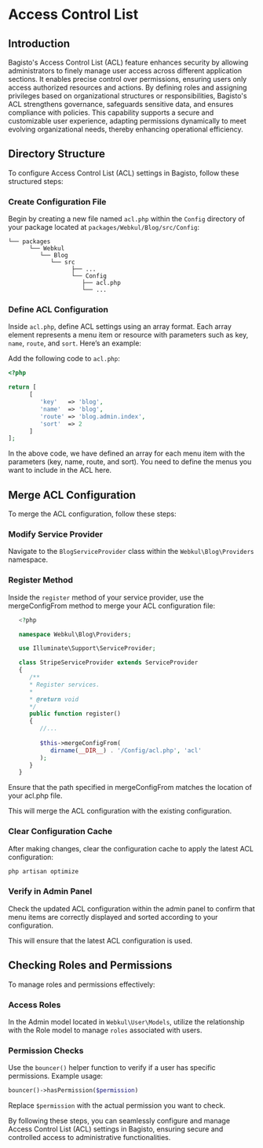 # Access Control List

## Introduction

Bagisto's Access Control List (ACL) feature enhances security by allowing administrators to finely manage user access across different application sections. It enables precise control over permissions, ensuring users only access authorized resources and actions. By defining roles and assigning privileges based on organizational structures or responsibilities, Bagisto's ACL strengthens governance, safeguards sensitive data, and ensures compliance with policies. This capability supports a secure and customizable user experience, adapting permissions dynamically to meet evolving organizational needs, thereby enhancing operational efficiency.

## Directory Structure

To configure Access Control List (ACL) settings in Bagisto, follow these structured steps:

### Create Configuration File

 Begin by creating a new file named `acl.php` within the `Config` directory of your package located at `packages/Webkul/Blog/src/Config`:

```
└── packages
      └── Webkul
         └── Blog
            └── src
                  ├── ...
                  └── Config
                     ├── acl.php
                     └── ...
```

### Define ACL Configuration

Inside `acl.php`, define ACL settings using an array format. Each array element represents a menu item or resource with parameters such as key, `name`, `route`, and `sort`. Here’s an example:
 
Add the following code to `acl.php`:

```php
<?php

return [
      [
         'key'   => 'blog',
         'name'  => 'blog',
         'route' => 'blog.admin.index',
         'sort'  => 2
      ]
];
```

In the above code, we have defined an array for each menu item with the parameters (key, name, route, and sort). You need to define the menus you want to include in the ACL here.

## Merge ACL Configuration

To merge the ACL configuration, follow these steps:

### Modify Service Provider

Navigate to the `BlogServiceProvider` class within the `Webkul\Blog\Providers` namespace.

### Register Method

Inside the `register` method of your service provider, use the mergeConfigFrom method to merge your ACL configuration file:

```php
   <?php

   namespace Webkul\Blog\Providers;

   use Illuminate\Support\ServiceProvider;

   class StripeServiceProvider extends ServiceProvider
   {
      /**
      * Register services.
      *
      * @return void
      */
      public function register()
      {
         //...
         
         $this->mergeConfigFrom(
            dirname(__DIR__) . '/Config/acl.php', 'acl'
         );
      }
   }
   ```

Ensure that the path specified in mergeConfigFrom matches the location of your acl.php file.

This will merge the ACL configuration with the existing configuration.

### Clear Configuration Cache

After making changes, clear the configuration cache to apply the latest ACL configuration:

```sh
php artisan optimize
```

### Verify in Admin Panel

Check the updated ACL configuration within the admin panel to confirm that menu items are correctly displayed and sorted according to your configuration.

This will ensure that the latest ACL configuration is used.

## Checking Roles and Permissions

To manage roles and permissions effectively:

### Access Roles

In the Admin model located in `Webkul\User\Models`, utilize the relationship with the Role model to manage `roles` associated with users.

### Permission Checks

Use the `bouncer()` helper function to verify if a user has specific permissions. Example usage:

```php
bouncer()->hasPermission($permission)
```

Replace `$permission` with the actual permission you want to check.

By following these steps, you can seamlessly configure and manage Access Control List (ACL) settings in Bagisto, ensuring secure and controlled access to administrative functionalities.

